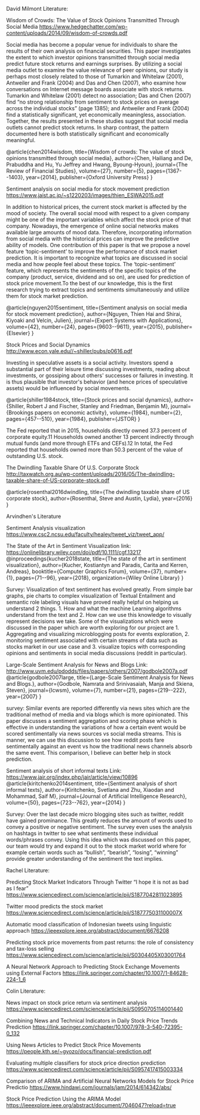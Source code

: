 David Milmont Literature:

Wisdom of Crowds: The Value of Stock Opinions Transmitted Through Social Media
https://www.hedgechatter.com/wp-content/uploads/2014/09/wisdom-of-crowds.pdf

Social media has become a popular venue for individuals to share the results of their own
analysis on financial securities. This paper investigates the extent to which investor
opinions transmitted through social media predict future stock returns and earnings
surprises. By utilizing a social media outlet to examine the value relevance of peer opinions, our study is
perhaps most closely related to those of Tumarkin and Whitelaw (2001), Antweiler and Frank (2004) and
Das and Chen (2007), who examine how conversations on Internet message boards associate with stock
returns. Tumarkin and Whitelaw (2001) detect no association; Das and Chen (2007) find “no strong
relationship from sentiment to stock prices on average across the individual stocks” (page 1385); and
Antweiler and Frank (2004) find a statistically significant, yet economically meaningless, association. 
Together, the results presented in these studies suggest that social media outlets cannot predict stock returns. In sharp contrast, the pattern documented here is both statistically significant and economically
meaningful.

@article{chen2014wisdom,
  title={Wisdom of crowds: The value of stock opinions transmitted through social media},
  author={Chen, Hailiang and De, Prabuddha and Hu, Yu Jeffrey and Hwang, Byoung-Hyoun},
  journal={The Review of Financial Studies},
  volume={27},
  number={5},
  pages={1367--1403},
  year={2014},
  publisher={Oxford University Press}
}

Sentiment analysis on social media for stock movement prediction
https://www.jaist.ac.jp/~s1220203/images/thien_ESWA2015.pdf

In addition to historical prices, the current
stock market is affected by the mood of society. The overall social
mood with respect to a given company might be one of the important
variables which affect the stock price of that company. Nowadays, the
emergence of online social networks makes available large amounts
of mood data. Therefore, incorporating information from social media
with the historical prices can improve the predictive ability of
models. One contribution of this paper is that we propose a novel feature
‘topic-sentiment’ to improve the performance of stock market prediction.
It is important to recognize what topics are discussed in social
media and how people feel about these topics. The ‘topic-sentiment’
feature, which represents the sentiments of the specific topics of the
company (product, service, dividend and so on), are used for prediction
of stock price movement.To the best of our knowledge, this is the
first research trying to extract topics and sentiments simultaneously
and utilize them for stock market prediction.

@article{nguyen2015sentiment,
  title={Sentiment analysis on social media for stock movement prediction},
  author={Nguyen, Thien Hai and Shirai, Kiyoaki and Velcin, Julien},
  journal={Expert Systems with Applications},
  volume={42},
  number={24},
  pages={9603--9611},
  year={2015},
  publisher={Elsevier}
}

Stock Prices and Social Dynamics
http://www.econ.yale.edu//~shiller/pubs/p0616.pdf

Investing in speculative assets is a social activity. Investors spend a substantial part of their leisure time discussing investments, reading about investments, or gossiping about others' successes or failures in investing. It is thus plausible that investor's behavior (and hence prices of speculative assets) would be influenced by social movements. 

@article{shiller1984stock,
  title={Stock prices and social dynamics},
  author={Shiller, Robert J and Fischer, Stanley and Friedman, Benjamin M},
  journal={Brookings papers on economic activity},
  volume={1984},
  number={2},
  pages={457--510},
  year={1984},
  publisher={JSTOR}
}


The Fed reported that in 2015, households directly
owned 37.3 percent of corporate equity.11
Households owned another 13 percent indirectly
through mutual funds (and more through ETFs and
CEFs).12 In total, the Fed reported that households
owned more than 50.3 percent of the value of
outstanding U.S. stock.

The Dwindling Taxable Share Of U.S. Corporate Stock
http://taxwatch.org.au/wp-content/uploads/2016/05/The-dwindling-taxable-share-of-US-corporate-stock.pdf

@article{rosenthal2016dwindling,
  title={The dwindling taxable share of US corporate stock},
  author={Rosenthal, Steve and Austin, Lydia},
  year={2016}
}




Arvindhen's Literature

Sentiment Analysis visualization
https://www.csc2.ncsu.edu/faculty/healey/tweet_viz/tweet_app/


The State of the Art in Sentiment Visualization
link: https://onlinelibrary.wiley.com/doi/pdf/10.1111/cgf.13217
@inproceedings{kucher2018state,
  title={The state of the art in sentiment visualization},
  author={Kucher, Kostiantyn and Paradis, Carita and Kerren, Andreas},
  booktitle={Computer Graphics Forum},
  volume={37},
  number={1},
  pages={71--96},
  year={2018},
  organization={Wiley Online Library}
}

Survey: Visualization of text sentiment has evolved greatly. From simple bar graphs, pie charts to complex visualization of Textual Entailment and semantic role labeling visuals have proved really helpful on helping us understand 2 things. 1. How and what the machine Learning algorithms understand from the text and 2. How can we use this knowledge to visually represent decisions we take. Some of the visualizations which were discussed in the paper which are worth exploring for our project are 1. Aggregating and visualizing microblogging posts for events exploration, 2. monitoring sentiment associated with certain streams of data such as stocks market in our use case and 3. visualize topics with corresponding opinions and sentiments in social media discussions (reddit in particular).


Large-Scale Sentiment Analysis for News and Blogs
Link: http://www.uvm.edu/pdodds/files/papers/others/2007/godbole2007a.pdf
@article{godbole2007large,
  title={Large-Scale Sentiment Analysis for News and Blogs.},
  author={Godbole, Namrata and Srinivasaiah, Manja and Skiena, Steven},
  journal={Icwsm},
  volume={7},
  number={21},
  pages={219--222},
  year={2007}
}

survey: Similar events are reported differently via news sites which are the traditional method of media and via blogs which is more opinionated. This paper discusses a sentiment aggregation and scoring phase which is effective in understanding the variations of how a certain event would be scored sentimentally via news sources vs social media streams. This is manner, we can use this discussion to see how reddit posts fare sentimentally against an event vs how the traditional news channels absorb the same event. This comparison, I believe can better help in stock prediction.

Sentiment analysis of short informal texts
Link: https://www.jair.org/index.php/jair/article/view/10896
@article{kiritchenko2014sentiment,
  title={Sentiment analysis of short informal texts},
  author={Kiritchenko, Svetlana and Zhu, Xiaodan and Mohammad, Saif M},
  journal={Journal of Artificial Intelligence Research},
  volume={50},
  pages={723--762},
  year={2014}
}

Survey: Over the last decade micro blogging sites such as twitter, reddit have gained prominance. This greatly reduces the amount of words used to convey a positive or negative sentiment. The survey even uses the analysis on hashtags in twitter to see what sentiments these individual words/phrases convey. Using this idea which was discussed on this paper, our team would try and expand it out to the stock market world where for example certain words such as “bullish”, “bearish”, “losing”, “winning” provide greater understanding of the sentiment the text implies.

Rachel Literature:

Predicting Stock Market Indicators Through Twitter “I hope it is not as bad as I fear”
https://www.sciencedirect.com/science/article/pii/S1877042811023895

Twitter mood predicts the stock market
https://www.sciencedirect.com/science/article/pii/S187775031100007X

Automatic mood classification of Indonesian tweets using linguistic approach
https://ieeexplore.ieee.org/abstract/document/6676208

Predicting stock price movements from past returns: the role of consistency and tax-loss selling
https://www.sciencedirect.com/science/article/pii/S0304405X03001764

A Neural Network Approach to Predicting Stock Exchange Movements using External Factors
https://link.springer.com/chapter/10.1007/1-84628-224-1_6




Colin Literature:

News impact on stock price return via sentiment analysis
https://www.sciencedirect.com/science/article/pii/S0950705114001440

Combining News and Technical Indicators in Daily Stock Price Trends Prediction
https://link.springer.com/chapter/10.1007/978-3-540-72395-0_132

Using News Articles to Predict Stock Price Movements
https://people.kth.se/~gyozo/docs/financial-prediction.pdf

Evaluating multiple classifiers for stock price direction prediction
https://www.sciencedirect.com/science/article/pii/S0957417415003334

Comparison of ARIMA and Artificial Neural Networks Models for Stock Price Predictio
https://www.hindawi.com/journals/jam/2014/614342/abs/

Stock Price Prediction Using the ARIMA Model
https://ieeexplore.ieee.org/abstract/document/7046047?reload=true
